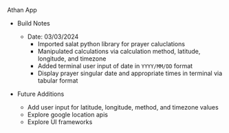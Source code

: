 Athan App
* Build Notes
  * Date: 03/03/2024
    * Imported salat python library for prayer caluclations
    * Manipulated calculations via calculation method, latitude, longitude, and timezone
    * Added terminal user input of date in `YYYY/MM/DD` format
    * Display prayer singular date and appropriate times in terminal via tabular format

* Future Additions
  * Add user input for latitude, longitude, method, and timezone values
  * Explore google location apis
  * Explore UI frameworks